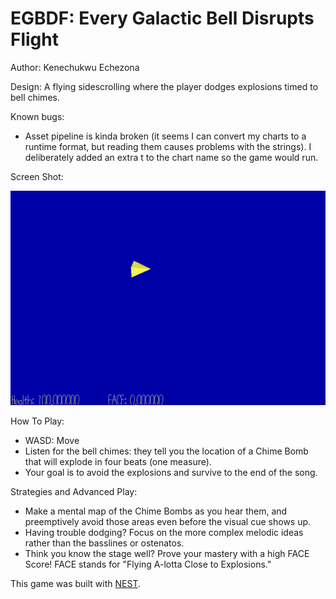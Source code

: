 # EGBDF: Every Galactic Bell Disrupts Flight

Author: Kenechukwu Echezona

Design: A flying sidescrolling where the player dodges explosions timed to bell chimes.

Known bugs:
- Asset pipeline is kinda broken (it seems I can convert my charts to a runtime format, but reading them causes problems with the strings). I deliberately added an extra t to the chart name so the game would run.

Screen Shot:

![Screen Shot](egbdf_screenshot.png)

How To Play:
- WASD: Move
- Listen for the bell chimes: they tell you the location of a Chime Bomb that will explode in four beats (one measure).
- Your goal is to avoid the explosions and survive to the end of the song.

Strategies and Advanced Play:
- Make a mental map of the Chime Bombs as you hear them, and preemptively avoid those areas even before the visual cue shows up.
- Having trouble dodging? Focus on the more complex melodic ideas rather than the basslines or ostenatos.
- Think you know the stage well? Prove your mastery with a high FACE Score! FACE stands for "Flying A-lotta Close to Explosions."

This game was built with [NEST](NEST.md).

